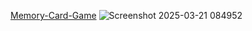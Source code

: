 [Memory-Card-Game](https://pruthviraj85.github.io/Memory-Card-Game/)
![Screenshot 2025-03-21 084952](https://github.com/user-attachments/assets/d4f9fd40-8529-472f-9ebe-083ff3498d1e)
